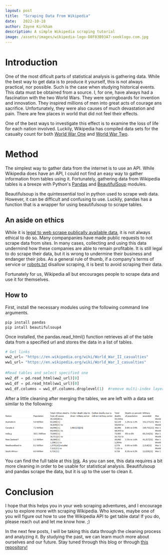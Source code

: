 ```yaml
---
layout: post
title:  "Scraping Data From Wikipedia"
date:   2022-10-18
author: Zayne Kirkham
description: A simple Wikipedia scraping tutorial
image: /assets/images/wikipedia-logo-D8F03B93A7-seeklogo.com.jpg
---
```


# Introduction
One of the most dificult parts of statistical analysis is gathering data. While the best way to get data is to produce it yourself, this is not always practical, nor possible. Such is the case when studying historical events. This data must be obtained from a source. I, for one, have always had a fascination with the two World Wars. They were springboards for invention and innovation. They inspired millions of men into great acts of courage ans sacrifice. Unfortunately, they were also causes of much devastation and pain. There are few places in world that did not feel their effects. 

One of the best ways to investigate this effect is to examine the loss of life for each nation involved. Luckily, Wikipedia has compiled data sets for the casualty count for both [World War One]("https://en.wikipedia.org/wiki/World_War_II_casualties") and [World War Two]("https://en.wikipedia.org/wiki/World_War_I_casualties").

# Method
The simplest way to gather data from the internet is to use an API. While Wikipedia does have an API, I could not find an easy way to gather information from tables using it. Fortunately, gathering data from Wikipedia tables is a breeze with Python's [Pandas](https://pypi.org/project/pandas/) and [BeautifulSoup](https://pypi.org/project/beautifulsoup4/) modules. 

Beautifulsoup is the quintessential tool in python used to scrape web data. However, it can be difficult and confusing to use. Luckily, pandas has a function that is a wrapper for using beautifulsoup to scrape tables. 

## An aside on ethics
While it is [legal to web scrape publically available data](https://techcrunch.com/2022/04/18/web-scraping-legal-court/#:~:text=In%20its%20second%20ruling%20on,computer%20hacking%20under%20U.S.%20law.), it is not always ethical to do so. Many companpanies have made public requests to not scrape data from sites. In many cases, collecting and using this data undermind how these companies are able to remain profitable. It is still legal to do scrape their data, but it is wrong to undermine their business and endanger their jobs. As a general rule of thumb, if a company's terms of service or [robots.txt](https://www.cloudflare.com/learning/bots/what-is-robots.txt/) disallow scraping, it is best to avoid scraping their data. 

Fortunately for us, Wikipedia all but encourages people to scrape data and use it for themselves. 

## How to
First, install the necessary modules using the following command line arguments.
``` 
pip install pandas
pip intall beautifulsoup4
```
Once installed, the pandas.read_html() function retrieves all of the table data from a specified url and stores the data in a list of tables.  
``` python
# Get links
ww2_url= "https://en.wikipedia.org/wiki/World_War_II_casualties"
ww1_url= "https://en.wikipedia.org/wiki/World_War_I_casualties"

#Read tables and select specified one
ww2_df = pd.read_html(ww2_url)[0]
ww1_df = pd.read_html(ww1_url)[0]
ww1_df.columns = ww1_df.columns.droplevel(1)  #remove multi-index layer
```
After a little cleaning after merging the tables, we are left with a data set similar to the following:

![FIGURE](https://raw.githubusercontent.com/zayne-kirkham/stat386-projects/main/assets/images/raw_messy_WW_data.png)

You can find the full table at this [link](https://github.com/zayne-kirkham/World-War-Casualties/blob/main/Uncleaned_data.csv). As you can see, this data requires a bit more cleaning in order to be usable for statistical analysis. Beautifulsoup and pandas scrape the data, but it is up to the user to clean it. 

# Conclusion
I hope that this helps you in your web scraping adventures, and I encourage you to explore more with scraping Wikipedia. Who knows, maybe one of you will figure out how to use the Wikipedia API to get table data! If you do, please reach out and let me know how. ;) 

In the next few posts, I will be taking this data through the cleaning process and analyzing it. By studying the past, we can learn much more about ourselves and our future. Stay tuned through this blog or through [this repository!](https://github.com/zayne-kirkham/World-War-Casualties)

